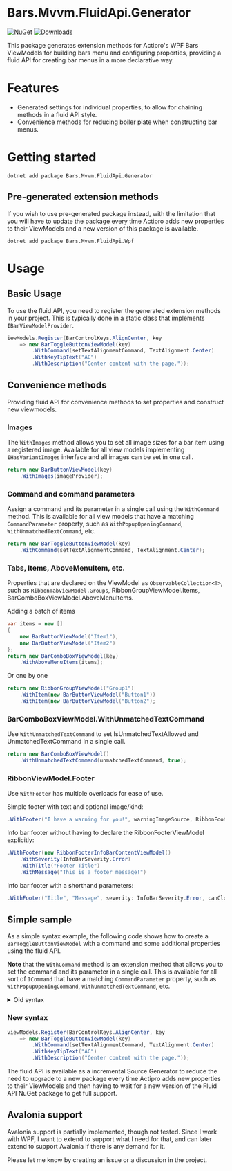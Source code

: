 # Bars.Mvvm.FluidApi.Generator
[![NuGet](https://img.shields.io/nuget/v/Bars.Mvvm.FluidApi.Generator.svg)](https://www.nuget.org/packages/Bars.Mvvm.FluidApi.Generator/)
[![Downloads](https://img.shields.io/nuget/dt/Bars.Mvvm.FluidApi.Generator?label=Downloads)](https://www.nuget.org/packages/Bars.Mvvm.FluidApi.Generator/)

This package generates extension methods for Actipro's WPF Bars ViewModels for building bars menu and configuring properties, providing a fluid API for creating bar menus in a more declarative way.

# Features 
* Generated settings for individual properties, to allow for chaining methods in a fluid API style.
* Convenience methods for reducing boiler plate when constructing bar menus.

# Getting started
```
dotnet add package Bars.Mvvm.FluidApi.Generator
```

## Pre-generated extension methods
If you wish to use pre-generated package instead, with the limitation that you will have to update the package every time Actipro adds new properties to their ViewModels and a new version of this package is available.
```
dotnet add package Bars.Mvvm.FluidApi.Wpf
```

# Usage

## Basic Usage
To use the fluid API, you need to register the generated extension methods in your project. This is typically done in a static class that implements `IBarViewModelProvider`.

```csharp
iewModels.Register(BarControlKeys.AlignCenter, key
    => new BarToggleButtonViewModel(key)
        .WithCommand(setTextAlignmentCommand, TextAlignment.Center)
        .WithKeyTipText("AC")
        .WithDescription("Center content with the page."));
```

## Convenience methods
Providing fluid API for convenience methods to set properties and construct new viewmodels.

### Images
The `WithImages` method allows you to set all image sizes for a bar item using a registered image. Available for all view models implementing `IHasVariantImages` interface and all images can be set in one call.

```csharp
return new BarButtonViewModel(key)
    .WithImages(imageProvider);
```

### Command and command parameters
Assign a command and its parameter in a single call using the `WithCommand` method. This is available for all view models that have a matching `CommandParameter` property, such as `WithPopupOpeningCommand`, `WithUnmatchedTextCommand`, etc.

```csharp
return new BarToggleButtonViewModel(key)
    .WithCommand(setTextAlignmentCommand, TextAlignment.Center);
```

### Tabs, Items, AboveMenuItem, etc.
Properties that are declared on the ViewModel as `ObservableCollection<T>`, such as `RibbonTabViewModel.Groups`, RibbonGroupViewModel.Items, BarComboBoxViewModel.AboveMenuItems.

Adding a batch of items
```csharp
var items = new []
{
    new BarButtonViewModel("Item1"),
    new BarButtonViewModel("Item2")
};
return new BarComboBoxViewModel(key)
    .WithAboveMenuItems(items);
```

Or one by one

```csharp
return new RibbonGroupViewModel("Group1")
    .WithItem(new BarButtonViewModel("Button1"))
    .WithItem(new BarButtonViewModel("Button2");
```
### BarComboBoxViewModel.WithUnmatchedTextCommand
Use `WithUnmatchedTextCommand` to set IsUnmatchedTextAllowed and UnmatchedTextCommand in a single call.
```csharp
return new BarComboBoxViewModel()
    .WithUnmatchedTextCommand(unmatchedTextCommand, true);
```

### RibbonViewModel.Footer
Use `WithFooter` has multiple overloads for ease of use.

Simple footer with text and optional image/kind:

```csharp
.WithFooter("I have a warning for you!", warningImageSource, RibbonFooterKind.Warning)
```
Info bar footer without having to declare the RibbonFooterViewModel explicitly:
```csharp
.WithFooter(new RibbonFooterInfoBarContentViewModel()
    .WithSeverity(InfoBarSeverity.Error)
    .WithTitle("Footer Title")
    .WithMessage("This is a footer message!")
```

Info bar footer with a shorthand parameters:
```csharp
.WithFooter("Title", "Message", severity: InfoBarSeverity.Error, canClose: true)
```
## Simple sample
As a simple syntax example, the following code shows how to create a `BarToggleButtonViewModel` with a command and some additional properties using the fluid API.

**Note** that the `WithCommand` method is an extension method that allows you to set the command and its parameter in a single call. This is available for all sort of `ICommand` that have a matching `CommandParameter` property, such as `WithPopupOpeningCommand`, `WithUnmatchedTextCommand`, etc.

<details>
<summary>Old syntax</summary>

### Old syntax

```csharp
viewModels.Register(BarControlKeys.AlignCenter, key
	=> new BarToggleButtonViewModel(key, SetTextAlignmentCommand)
	{
		KeyTipText = "AC", 
		Description = "Center content with the page.", 
		CommandParameter = TextAlignment.Center
	});
```

</details>

### New syntax
```csharp
viewModels.Register(BarControlKeys.AlignCenter, key
    => new BarToggleButtonViewModel(key)
        .WithCommand(setTextAlignmentCommand, TextAlignment.Center)
        .WithKeyTipText("AC")
        .WithDescription("Center content with the page."));
```


The fluid API is available as a incremental Source Generator to reduce the need to upgrade to a new package every time Actipro adds new properties to their ViewModels and then having to wait for a new version of the Fluid API NuGet package to get full support.

## Avalonia support
Avalonia support is partially implemented, though not tested. Since I work with WPF, I want to extend to support what I need for that, and can later extend to support Avalonia if there is any demand for it.

Please let me know by creating an issue or a discussion in the project.